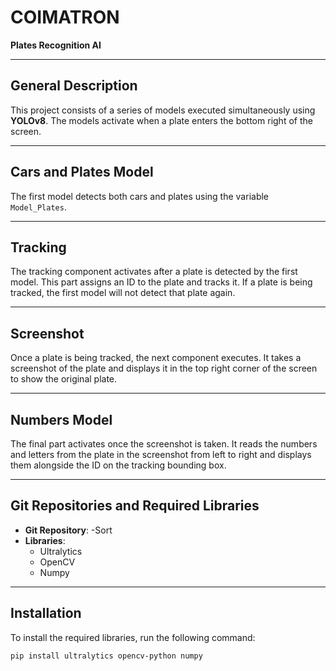 # COIMATRON
**Plates Recognition AI**

---

## General Description
This project consists of a series of models executed simultaneously using **YOLOv8**. The models activate when a plate enters the bottom right of the screen.

---

## Cars and Plates Model
The first model detects both cars and plates using the variable `Model_Plates`.

---

## Tracking
The tracking component activates after a plate is detected by the first model. This part assigns an ID to the plate and tracks it. If a plate is being tracked, the first model will not detect that plate again.

---

## Screenshot
Once a plate is being tracked, the next component executes. It takes a screenshot of the plate and displays it in the top right corner of the screen to show the original plate.

---

## Numbers Model
The final part activates once the screenshot is taken. It reads the numbers and letters from the plate in the screenshot from left to right and displays them alongside the ID on the tracking bounding box.

---

## Git Repositories and Required Libraries
- **Git Repository**:
  -Sort
- **Libraries**:
  - Ultralytics
  - OpenCV
  - Numpy

---

## Installation
To install the required libraries, run the following command:

```bash
pip install ultralytics opencv-python numpy
